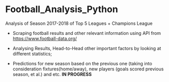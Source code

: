 # Football_Analysis_Python
Analysis of Season 2017-2018 of Top 5 Leagues + Champions League

* Scraping football results and other relevant information using API from https://www.football-data.org/

* Analysing Results, Head-to-Head other important factors by looking at different statistics;

* Predictions for new season based on the previous one (taking into consideration fixtures(home/away), new players (goals scored previous season, et al.) and etc. ******IN PROGRESS******
